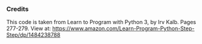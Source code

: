 ### Credits ###
This code is taken from Learn to Program with Python 3, by Irv Kalb. Pages 277-279. View at: https://www.amazon.com/Learn-Program-Python-Step-Step/dp/1484238788